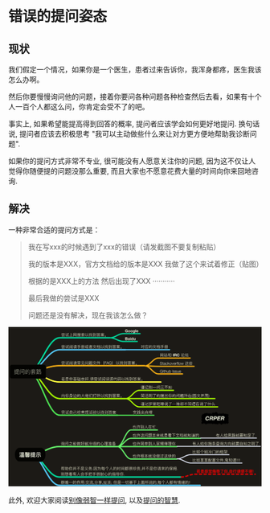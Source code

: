 # 错误的提问姿态

## 现状

我们假定一个情况，如果你是一个医生，患者过来告诉你，我浑身都疼，医生我该怎么办啊。

然后你要慢慢询问他的问题，接着你要问各种问题各种检查然后去看，如果有十个人一百个人都这么问，你肯定会受不了的吧。

事实上, 如果希望能提高得到回答的概率, 提问者应该学会如何更好地提问. 换句话说, 提问者应该去积极思考 "我可以主动做些什么来让对方更方便地帮助我诊断问题".

如果你的提问方式非常不专业, 很可能没有人愿意关注你的问题, 因为这不仅让人觉得你随便提的问题没那么重要, 而且大家也不愿意花费大量的时间向你来回地咨询.

## 解决

一种非常合适的提问方式是：

> 我在写xxx的时候遇到了xxx的错误（请发截图不要复制粘贴）
>
> &#x20;我的版本是XXX，官方文档给的版本是XXX 我做了这个来试着修正（贴图）
>
> 根据的是XXX上的方法 然后出现了XXX ···········&#x20;
>
> 最后我做的尝试是XXX&#x20;
>
> 问题还是没有解决，现在我该怎么做？

![如何科学的提问](../../.gitbook/assets/image.png)

此外, 欢迎大家阅读[别像弱智一样提问](https://github.com/tangx/Stop-Ask-Questions-The-Stupid-Ways/blob/master/README.md), 以及[提问的智慧](https://github.com/ryanhanwu/How-To-Ask-Questions-The-Smart-Way/blob/main/README-zh\_CN.md).&#x20;
